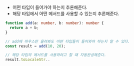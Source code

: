 - 어떤 타입이 들어가야 하는지 추론해준다.
- 해당 타입에서 어떤 메서드를 사용할 수 있는지 추론해준다.

```ts
function add(a: number, b: number): number {
  return a + b;
}

// add에 마우스만 올려봐도 어떤 타입들이 들어와야 하는지 알 수 있다.
const result = add(10, 20); 

// 해당 타입의 메서드를 사용하려고 할 때 자동완성해준다.
result.toLocaleStr.. 
```

